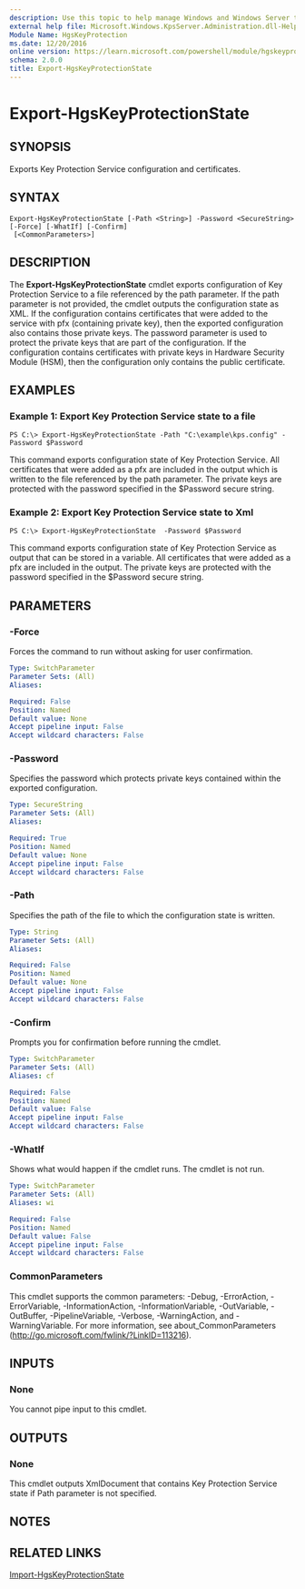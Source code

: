 ```yaml
---
description: Use this topic to help manage Windows and Windows Server technologies with Windows PowerShell.
external help file: Microsoft.Windows.KpsServer.Administration.dll-Help.xml
Module Name: HgsKeyProtection
ms.date: 12/20/2016
online version: https://learn.microsoft.com/powershell/module/hgskeyprotection/export-hgskeyprotectionstate?view=windowsserver2025-ps&wt.mc_id=ps-gethelp
schema: 2.0.0
title: Export-HgsKeyProtectionState
---
```


# Export-HgsKeyProtectionState

## SYNOPSIS
Exports Key Protection Service configuration and certificates.

## SYNTAX

```
Export-HgsKeyProtectionState [-Path <String>] -Password <SecureString> [-Force] [-WhatIf] [-Confirm]
 [<CommonParameters>]
```

## DESCRIPTION
The **Export-HgsKeyProtectionState** cmdlet exports configuration of Key Protection Service to a file referenced by the path parameter.
If the path parameter is not provided, the cmdlet outputs the configuration state as XML.
If the configuration contains certificates that were added to the service with pfx (containing private key), then the exported configuration also contains those private keys.
The password parameter is used to protect the private keys that are part of the configuration.
If the configuration contains certificates with private keys in Hardware Security Module (HSM), then the configuration only contains the public certificate.

## EXAMPLES

### Example 1: Export Key Protection Service state to a file
```
PS C:\> Export-HgsKeyProtectionState -Path "C:\example\kps.config" -Password $Password
```

This command exports configuration state of Key Protection Service.
All certificates that were added as a pfx are included in the output which is written to the file referenced by the path parameter.
The private keys are protected with the password specified in the $Password secure string.

### Example 2: Export Key Protection Service state to Xml
```
PS C:\> Export-HgsKeyProtectionState  -Password $Password
```

This command exports configuration state of Key Protection Service as output that can be stored in a variable.
All certificates that were added as a pfx are included in the output.
The private keys are protected with the password specified in the $Password secure string.

## PARAMETERS

### -Force
Forces the command to run without asking for user confirmation.

```yaml
Type: SwitchParameter
Parameter Sets: (All)
Aliases:

Required: False
Position: Named
Default value: None
Accept pipeline input: False
Accept wildcard characters: False
```

### -Password
Specifies the password which protects private keys contained within the exported configuration.

```yaml
Type: SecureString
Parameter Sets: (All)
Aliases:

Required: True
Position: Named
Default value: None
Accept pipeline input: False
Accept wildcard characters: False
```

### -Path
Specifies the path of the file to which the configuration state is written.

```yaml
Type: String
Parameter Sets: (All)
Aliases:

Required: False
Position: Named
Default value: None
Accept pipeline input: False
Accept wildcard characters: False
```

### -Confirm
Prompts you for confirmation before running the cmdlet.

```yaml
Type: SwitchParameter
Parameter Sets: (All)
Aliases: cf

Required: False
Position: Named
Default value: False
Accept pipeline input: False
Accept wildcard characters: False
```

### -WhatIf
Shows what would happen if the cmdlet runs.
The cmdlet is not run.

```yaml
Type: SwitchParameter
Parameter Sets: (All)
Aliases: wi

Required: False
Position: Named
Default value: False
Accept pipeline input: False
Accept wildcard characters: False
```

### CommonParameters
This cmdlet supports the common parameters: -Debug, -ErrorAction, -ErrorVariable, -InformationAction, -InformationVariable, -OutVariable, -OutBuffer, -PipelineVariable, -Verbose, -WarningAction, and -WarningVariable. For more information, see about_CommonParameters (http://go.microsoft.com/fwlink/?LinkID=113216).

## INPUTS

### None
You cannot pipe input to this cmdlet.

## OUTPUTS

### None
This cmdlet outputs XmlDocument that contains Key Protection Service state if Path parameter is not specified.

## NOTES

## RELATED LINKS

[Import-HgsKeyProtectionState](./Import-HgsKeyProtectionState.md)


